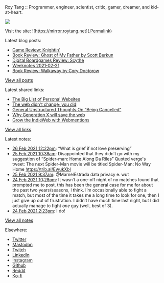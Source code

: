 Roy Tang :: Programmer, engineer, scientist, critic, gamer, dreamer, and kid-at-heart.

![](https://roytang.net/img/profile.jpg)

Visit the site: ![https://mirror.roytang.net](.Permalink)

Latest blog posts:
    

- [Game Review: Knightin&#39;](https://mirror.roytang.net/2021/02/game-review-knightin/)
- [Book Review: Ghost of My Father by Scott Berkun](https://mirror.roytang.net/2021/02/book-review-ghost-of-my-father-by-scott-berkun/)
- [Digital Boardgames Review: Scythe](https://mirror.roytang.net/2021/02/digital-boardgames-review-scythe/)
- [Weeknotes 2021-02-21](https://mirror.roytang.net/2021/02/weeknotes-2021-02-21/)
- [Book Review: Walkaway by Cory Doctorow](https://mirror.roytang.net/2021/02/book-review-walkaway-by-cory-doctorow/)

[View all posts](https://mirror.roytang.net/blog)

Latest shared links:
    

- [The Big List of Personal Websites](https://mirror.roytang.net/2021/02/the-big-list-of-personal-websites/)
- [The web didn&#39;t change; you did](https://mirror.roytang.net/2021/02/the-web-didnt-change-you-did/)
- [General Unstructured Thoughts On “Being Cancelled”](https://mirror.roytang.net/2021/02/general-unstructured-thoughts-on-being-cancelled/)
- [Why Generation X will save the web](https://mirror.roytang.net/2021/02/why-generation-x-will-save-the-web/)
- [Grow the IndieWeb with Webmentions](https://mirror.roytang.net/2021/01/grow-the-indieweb-with-webmentions/)

[View all links](https://mirror.roytang.net/links)

Latest notes:
    

- [26 Feb 2021 12:22pm](https://mirror.roytang.net/2021/02/1365276093977038852/): &ldquo;What is grief if not love preserving&rdquo;
- [25 Feb 2021 10:38am](https://mirror.roytang.net/2021/02/1364887445842485253/): Disappointed that they didn&rsquo;t go with my suggestion of &ldquo;Spider-man: Home Along Da Riles&rdquo;
Quoted verge&#39;s tweet:   The next Spider-Man movie will be titled Spider-Man: No Way Home https://trib.al/EwukXbI  
- [25 Feb 2021 9:37am](https://mirror.roytang.net/2021/02/1364872141993222144/): @MarnelEstrada data privacy e. wut
- [24 Feb 2021 10:28pm](https://mirror.roytang.net/2021/02/gomwdig/): It wasn&rsquo;t a one-off night of no matches found that prompted me to post, this has been the general case for me for about the past two years/seasons, I think. I&rsquo;m occasionally able to fight a match, but most of the time it takes me a long time to look for one, then I just give up out of frustration.
I didn&rsquo;t have much time last night, but I did actually manage to fight *one* guy (well, best of 3).
- [24 Feb 2021 2:23pm](https://mirror.roytang.net/2021/02/gol1pex/): I do!

[View all notes](https://mirror.roytang.net/notes)

Elsewhere:

- [Twitter](https://twitter.com/roytang)
- [Mastodon](https://mastodon.technology/@roytang)
- [Twitch](https://twitch.tv/twitchyroy)
- [LinkedIn](https://www.linkedin.com/in/roytang)
- [Instagram](https://instagram.com/roytang0400)
- [Github](https://github.com/roytang)
- [Reddit](https://reddit.com/u/hungryroy)
- [Ko-fi](https://ko-fi.com/roytang)